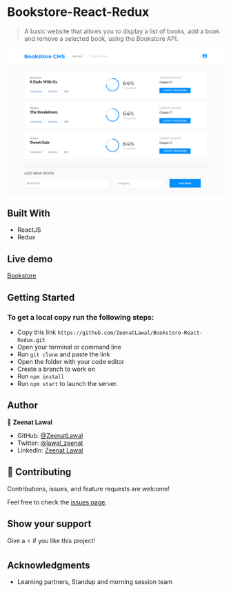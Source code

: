 # Bookstore-React-Redux
> A basic website that allows you to display a list of books, add a book and remove a selected book, using the Bookstore API.


![screenshot](./bookstore.png)
## Built With

- ReactJS
- Redux

## Live demo

[Bookstore](https://zeenatlawal.github.io/Bookstore-React-Redux/)

## Getting Started

### To get a local copy run the following steps:

- Copy this link `https://github.com/ZeenatLawal/Bookstore-React-Redux.git`
- Open your terminal or command line
- Run `git clone` and paste the link
- Open the folder with your code editor
- Create a branch to work on
- Run `npm install`
- Run `npm start` to launch the server.

## Author

👤 **Zeenat Lawal**

- GitHub: [@ZeenatLawal](https://github.com/ZeenatLawal)
- Twitter: [@lawal_zeenat](https://twitter.com/lawal_zeenat)
- LinkedIn: [Zeenat Lawal](https://www.linkedin.com/in/zeenatlawal/)

## 🤝 Contributing

Contributions, issues, and feature requests are welcome!

Feel free to check the [issues page](https://github.com/ZeenatLawal/Bookstore-React-Redux/issues).

## Show your support

Give a ⭐️ if you like this project!

## Acknowledgments

- Learning partners, Standup and morning session team
